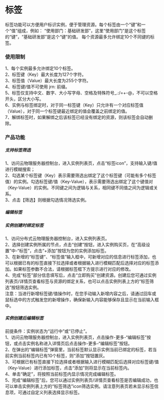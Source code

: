 # 标签

标签功能可以方便用户标识实例，便于管理资源。每个标签由一个“键”和一个“值”组成，例如： “使用部门：基础研发部”，这里“使用部门”是这个标签的“键”，“基础研发部”是这个“键”的值。 每个资源最多允许绑定10个不同键的标签。

### 使用限制

1、每个实例最多允许绑定10个标签。<br/>
2、标签键（Key）最大长度为127个字符。<br/>
3、标签值（Value）最大长度为255个字符。<br/>
4、标签键/值不可使用 jrn: 前缀。<br/>
5、标签仅支持中文、数字、大小写字母、空格及特殊符号_.:/=+-@，不可以空格开头，区分大小写。<br/>
6、实例与标签绑定时，对于同一标签键（Key）只允许有一个对应标签值（Value），对于同一个标签键最近绑定的值会覆盖之前绑定的值。<br/>
7、解绑标签时，如果解绑之后该标签已经没有绑定的资源，则该标签会自动删除。<br/>

### 产品功能

##### 支持标签筛选

1、访问云物理服务器控制台，进入实例列表页，点击“标签icon”，支持输入键/值进行模糊搜索；<br/>
2、勾选某个标签键（Key）表示需要筛选出绑定了这个标签键（可能有多个标签值）的实例。勾选标签键/值（Key-Value），表示需要筛选出绑定了这个键值对（Key-Value）的实例。不同键之间为逻辑与关系，相同键不同值之间为逻辑或关系。<br/>
3、点击【筛选】则根据勾选情况筛选实例。

##### 编辑标签

##### 实例创建时绑定标签

1、访问分布式云物理服务器控制台，进入实例列表页。<br/>
2、选择创建实例所属的节点，点击“创建”按钮，进入实例购买页，在“高级设置”中-“标签”，点击“+添加”按钮为您的实例添加标签。<br/>
3、在新增的“标签键”、“标签值”输入框中，可新增对应的信息进行标签添加，也可以根据已有的标签直接下拉选择或者根据输入进行模糊匹配后选择对应的标签添加。如果标签参数不合法，请根据标签框下方提示进行对应的修改。<br/>
4、完成“标签”部分信息填写后，点击“立即购买”创建资源。创建后您可通过实例列表页/详情页查看标签与资源的绑定关系，也可以点击实例列表上方的“标签筛选”按钮筛选实例。<br/>
注意：当进行新增标签键/值操作时，在您手动输入新增内容之后，请通过回车或鼠标选中的方式触发您的新增操作，确保新输入内容能够保存且显示在当前输入框中。<br/>

##### 实例创建后编辑标签

前提条件：实例状态为“运行中”或“已停止”。<br/>
1、访问云物理服务器控制台，进入实例列表页，点击操作-更多-“编辑标签”按钮，或点击实例名称进入详情页后点击操作-更多-“编辑标签”按钮。<br/>
2、在弹出的“编辑标签”弹窗里，当前标签默认显示实例当前已绑定的标签，若当前实例当前标签内已有10个标签，则“添加”按钮置灰。<br/>
3、可根据已有标签直接下拉选择或者根据输入进行模糊匹配后选择对应标签键/值（Key-Value）进行添加标签，点击“添加”则将显示在当前标签内。<br/>
4、单击“确定”，将按照当前标签内显示情况完成编辑标签。<br/>
5、完成“编辑标签”后，您可以通过实例列表页/详情页查看标签是否编辑成功，也可以单击实例列表上方的“标签筛选”icon筛选实例。请注意列表页若未显示标签信息项，可通过自定义列表选择显示标签。
